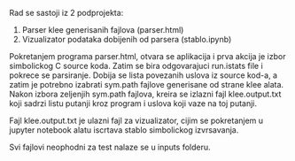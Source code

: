 Rad se sastoji iz 2 podprojekta:
1. Parser klee generisanih fajlova (parser.html)
2. Vizualizator podataka dobijenih od parsera (stablo.ipynb)

Pokretanjem programa parser.html, otvara se aplikacija i prva akcija je izbor simbolickog C source koda.
Zatim se bira odgovarajuci run.istats file i pokrece se parsiranje. 
Dobija se lista povezanih uslova iz source kod-a, a zatim je potrebno izabrati sym.path fajlove generisane od strane klee alata.
Nakon izbora zeljenjih sym.path fajlova, kreira se izlazni fajl klee.output.txt koji sadrzi listu putanji kroz program i uslova koji vaze na toj putanji.

Fajl klee.output.txt je ulazni fajl za vizualizator, cijim se pokretanjem u jupyter notebook alatu iscrtava stablo simbolickog izvrsavanja. 

Svi fajlovi neophodni za test nalaze se u inputs folderu.
